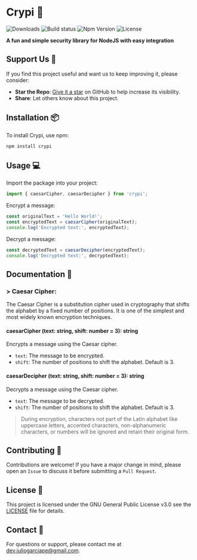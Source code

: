 # Crypi :snake:

![Downloads](https://img.shields.io/npm/dm/crypi?label=Downloads)
![Build status](https://img.shields.io/github/actions/workflow/status/juliogarciape/crypi/ci.yml?branch=main&label=Status)
![Npm Version](https://img.shields.io/npm/v/crypi?label=Version)
![License](https://img.shields.io/npm/l/crypi?label=License)

**A fun and simple security library for NodeJS with easy integration**

## Support Us :sparkling_heart:

If you find this project useful and want us to keep improving it, please consider:

- **Star the Repo**: [Give it a star](https://github.com/juliogarciape/crypi) on GitHub to help increase its visibility.
- **Share**: Let others know about this project.

## Installation :package:

To install Crypi, use npm:

```sh
npm install crypi
```

## Usage :computer:

Import the package into your project:

```javascript
import { caesarCipher, caesarDecipher } from 'crypi';
```

Encrypt a message:

```javascript
const originalText = 'Hello World!';
const encryptedText = caesarCipher(originalText);
console.log('Encrypted text:', encryptedText);
```

Decrypt a message:

```javascript
const decryptedText = caesarDecipher(encryptedText);
console.log('Decrypted text:', decryptedText);
```

## Documentation :book:

### > Caesar Cipher:

The Caesar Cipher is a substitution cipher used in cryptography that shifts the alphabet by a fixed number of positions. It is one of the simplest and most widely known encryption techniques.

#### caesarCipher (text: string, shift: number = 3): string

Encrypts a message using the Caesar cipher.

- `text`: The message to be encrypted.
- `shift`: The number of positions to shift the alphabet. Default is 3.

#### caesarDecipher (text: string, shift: number = 3): string

Decrypts a message using the Caesar cipher.

- `text`: The message to be decrypted.
- `shift`: The number of positions to shift the alphabet. Default is 3.

> During encryption, characters not part of the Latin alphabet like uppercase letters, accented characters, non-alphanumeric characters, or numbers will be ignored and retain their original form.

## Contributing :handshake:

Contributions are welcome! If you have a major change in mind, please open an `Issue` to discuss it before submitting a `Pull Request`.

## License :scroll:

This project is licensed under the GNU General Public License v3.0 see the [LICENSE](LICENSE) file for details.

## Contact :email:

For questions or support, please contact me at [dev.juliogarciape@gmail.com](mailto:dev.juliogarciape@gmail.com).
